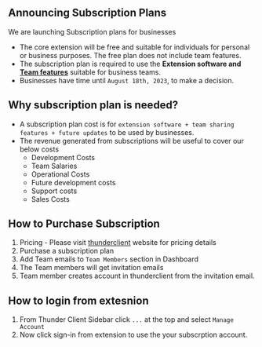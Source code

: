 ## Announcing Subscription Plans

We are launching Subscription plans for businesses

- The core extension will be free and suitable for individuals for personal or business purposes. The free plan does not include team features.
- The subscription plan is required to use the **Extension software and [Team features](https://github.com/rangav/thunder-client-support#git-sync)** suitable for business teams.
- Businesses have time until `August 18th, 2023`, to make a decision.

## Why subscription plan is needed?
- A subscription plan cost is for `extension software + team sharing features + future updates` to be used by businesses. 
- The revenue generated from subscriptions will be useful to cover our below costs
  - Development Costs
  - Team Salaries
  - Operational Costs
  - Future development costs
  - Support costs
  - Sales Costs


## How to Purchase Subscription
1. Pricing - Please visit [thunderclient](https://www.thunderclient.com/pricing) website for pricing details
2. Purchase a subscription plan
3. Add Team emails to `Team Members` section in Dashboard
4. The Team members will get invitation emails
5. Team member creates account in thunderclient from the invitation email.

## How to login from extesnion
1. From Thunder Client Sidebar click `...` at the top and select `Manage Account`
7. Now click sign-in from extension to use the your subscrption account.

